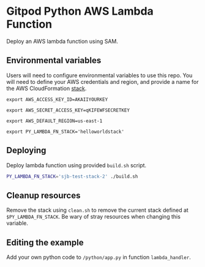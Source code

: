 # Gitpod Python AWS Lambda Function

Deploy an AWS lambda function using SAM.

## Environmental variables

Users will need to configure environmental variables to use this repo.  You will need to define your AWS credentials and region, and provide a name for the AWS CloudFormation [stack](https://docs.aws.amazon.com/AWSCloudFormation/latest/UserGuide/stacks.html).

`export AWS_ACCESS_KEY_ID=AKAIIYOURKEY`

`export AWS_SECRET_ACCESS_KEY=qKIFEWFSECRETKEY`

`export AWS_DEFAULT_REGION=us-east-1`

`export PY_LAMBDA_FN_STACK='helloworldstack'`

## Deploying

Deploy lambda function using provided `build.sh` script.

```sh
PY_LAMBDA_FN_STACK='sjb-test-stack-2' ./build.sh 
```

## Cleanup resources

Remove the stack using `clean.sh` to remove the current stack defined at `$PY_LAMBDA_FN_STACK`.  Be wary of stray resources when changing this variable.

## Editing the example

Add your own python code to `/python/app.py` in function `lambda_handler`.
